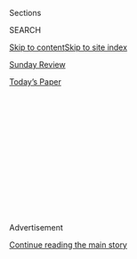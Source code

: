 <div id="app">

<div>

<div>

<div>

<div class="NYTAppHideMasthead css-1q2w90k e1suatyy0">

<div class="section css-ui9rw0 e1suatyy2">

<div class="css-eph4ug er09x8g0">

<div class="css-6n7j50">

</div>

<span class="css-1dv1kvn">Sections</span>

<div class="css-10488qs">

<span class="css-1dv1kvn">SEARCH</span>

</div>

[Skip to content](#site-content)[Skip to site index](#site-index)

</div>

<div id="masthead-section-label" class="css-1wr3we4 eaxe0e00">

[Sunday
Review](https://www.nytimes.com/section/opinion/sunday)

</div>

<div class="css-10698na e1huz5gh0">

</div>

</div>

<div id="masthead-bar-one" class="section hasLinks css-15hmgas e1csuq9d3">

<div class="css-uqyvli e1csuq9d0">

</div>

<div class="css-1uqjmks e1csuq9d1">

</div>

<div class="css-9e9ivx">

[](https://myaccount.nytimes.com/auth/login?response_type=cookie&client_id=vi)

</div>

<div class="css-1bvtpon e1csuq9d2">

[Today’s
Paper](https://www.nytimes.com/section/todayspaper)

</div>

</div>

</div>

</div>

<div data-aria-hidden="false">

<div id="site-content" data-role="main">

<div>

<div class="css-1aor85t" style="opacity:0.000000001;z-index:-1;visibility:hidden">

<div class="css-1hqnpie">

<div class="css-epjblv">

<span class="css-17xtcya">[Sunday
Review](/section/opinion/sunday)</span><span class="css-x15j1o">|</span><span class="css-fwqvlz">Who
Gets to Be a ‘Naked
Athena’?</span>

</div>

<div class="css-k008qs">

<div class="css-1iwv8en">

<span class="css-18z7m18"></span>

<div>

</div>

</div>

<span class="css-1n6z4y">https://nyti.ms/2CR7R0n</span>

<div class="css-1705lsu">

<div class="css-4xjgmj">

<div class="css-4skfbu" data-role="toolbar" data-aria-label="Social Media Share buttons, Save button, and Comments Panel with current comment count" data-testid="share-tools">

  - 
  - 
  - 
  - 
    
    <div class="css-6n7j50">
    
    </div>

  - 

</div>

</div>

</div>

</div>

</div>

</div>

<div id="NYT_TOP_BANNER_REGION" class="css-13pd83m">

</div>

<div id="top-wrapper" class="css-1sy8kpn">

<div id="top-slug" class="css-l9onyx">

Advertisement

</div>

[Continue reading the main
story](#after-top)

<div class="ad top-wrapper" style="text-align:center;height:100%;display:block;min-height:250px">

<div id="top" class="place-ad" data-position="top" data-size-key="top">

</div>

</div>

<div id="after-top">

</div>

</div>

<div>

<div class="css-v5btjw etb61u70">

<div class="css-v05ibm etb61u71">

[Opinion](/section/opinion)

</div>

</div>

<div id="sponsor-wrapper" class="css-1hyfx7x">

<div id="sponsor-slug" class="css-19vbshk">

Supported by

</div>

[Continue reading the main
story](#after-sponsor)

<div id="sponsor" class="ad sponsor-wrapper" style="text-align:center;height:100%;display:block">

</div>

<div id="after-sponsor">

</div>

</div>

<div class="css-186x18t">

</div>

<div class="css-1vkm6nb ehdk2mb0">

# Who Gets to Be a ‘Naked Athena’?

</div>

On weirdness, whiteness and federal agents in Portland.

<div class="css-18e8msd">

<div class="css-vp77d3 epjyd6m0">

<div class="css-1baulvz">

By <span class="css-1baulvz last-byline" itemprop="name">Mitchell S.
Jackson</span>

<div class="css-8atqhb">

Mr. Jackson is a writer.

</div>

</div>

</div>

  - July 25,
    2020

  - 
    
    <div class="css-4xjgmj">
    
    <div class="css-d8bdto" data-role="toolbar" data-aria-label="Social Media Share buttons, Save button, and Comments Panel with current comment count" data-testid="share-tools">
    
      - 
      - 
      - 
      - 
        
        <div class="css-6n7j50">
        
        </div>
    
      - 
    
    </div>
    
    </div>

</div>

<div class="css-79elbk" data-testid="photoviewer-wrapper">

<div class="css-z3e15g" data-testid="photoviewer-wrapper-hidden">

</div>

<div class="css-1a48zt4 ehw59r15" data-testid="photoviewer-children">

![<span class="css-16f3y1r e13ogyst0" data-aria-hidden="true">A nude
protester faces off against law enforcement officers during a protest
against racial inequality in Portland, Ore., on July
18.</span><span class="css-cnj6d5 e1z0qqy90" itemprop="copyrightHolder"><span class="css-1ly73wi e1tej78p0">Credit...</span><span><span>Nathan
Howard/Reuters</span></span></span>](https://static01.nyt.com/images/2020/07/26/opinion/25jackson1/merlin_174705171_8f925c80-a093-4aa2-80cb-c60cc9db99aa-articleLarge.jpg?quality=75&auto=webp&disable=upscale)

</div>

</div>

</div>

<div class="section meteredContent css-1r7ky0e" name="articleBody" itemprop="articleBody">

<div class="css-1fanzo5 StoryBodyCompanionColumn">

<div class="css-53u6y8">

“Naked Athena.” Have you heard of her? She’s the woman who was so
christened after she strolled into a recent Portland protest — one that
was ostensibly, crucially, about Black lives — stark naked, save a mask
(kudos to that) and skullcap. She sat down with her legs wide, and
proceeded to do some yoga poses. Some say she was putting herself
between protesters and police, that she was turning the cultural
sacredness of a white (or at least a white-passing) woman’s body into a
shield against rubber bullets and tear gas.

Naked Athena — whose friend describes her as a light-skinned person of
color and outspoken feminist — said nada during her demonstration and
hasn’t been interviewed, so I can’t know her intentions. What I can say
with confidence is that what she did was aligned with the “weird” that
Portland espouses in its beloved slogan: “Keep Portland Weird.” What I
can say with reasonable assurance is that, were she a Black woman, she
would’ve reaped a different public reaction than the ample awe and
admiration I’ve seen on social media. And what I *must* say is that no
matter her intentions, for a moment at least, she might’ve upstaged the
movement, and not in a way I could discern as connected to its stated
objectives.

Don’t get me wrong, I appreciate Naked Athena, and the [white Navy
veteran](https://uk.reuters.com/article/uk-global-race-protests-portland-veteran/navy-veteran-says-he-was-beaten-like-a-punching-bag-in-portland-idUKKCN24L2DN)
whose passivity exposed the bellicose bent of federal agents. I’m
thankful for the passion and courage of other white allies during this
movement.

But I’ve also been musing on the subject of weirdness — how that quality
requires freedom, or at least the belief that one possesses it. How the
ability to express passion and courage and weirdness is a product of
that privilege; how a sense of utopianism of the sort that exists for
white people in Portland, my hometown, leads to a certain audacity when
it comes to both self-expression and political radicalism; how that
audacity can make a city into a tempting target for a federal government
that’s determined to look tough against a purported paragon of eccentric
liberalism.

</div>

</div>

<div class="css-1fanzo5 StoryBodyCompanionColumn">

<div class="css-53u6y8">

Let’s be clear: Oregon was intended as a white man’s Zion. And since its
admission into the union, it has remained one. That isn’t intended to
distract from, or in any way excuse, the ongoing state violence there;
it’s just that there should be no serious discussion of my home state or
what’s happening in my home city that excludes or forgets its founding
ethos.

Oregon Country’s provisional government passed a law excluding Blacks
from the territory and, though it voted against slavery, thanks to a
member of its first provisional government — a former slave holder from
Missouri — it amended this law to disallow Blacks from remaining within
its borders beyond a three-year residence. You wouldn’t know unless you
Sherlocked that Oregon once boasted the [largest KKK
chapter](https://www.wweek.com/arts/2017/08/17/oregon-was-once-ku-ku-for-the-klan/)
west of the Mississippi, that it waited over 100 years after the Civil
War to ratify the 14th Amendment; it took almost 90 years to ratify the
15th.

In the years since, Oregon’s largest city has done a bang-up job of
marketing itself as a bastion of lefty quirkiness as well as a place for
great food, beautiful landscapes, formidable cultural scenes and, of
course, Just Doing It. But the laws keeping black people out? Oregonians
didn’t vote to scrub them from the state’s books ’til 2002.

Per the [latest U.S. census
statistics](https://www.census.gov/quickfacts/fact/table/portlandcityoregon,OR/PST045219),
Oregon is 86.7 percent white, and 2.2 percent Black. Portland itself is
77.1 percent white and 5.8 percent Black. That’s why the Black Lives
Matter protests there look like they do — white. They have to; that’s
who lives there.

</div>

</div>

<div class="css-1fanzo5 StoryBodyCompanionColumn">

<div class="css-53u6y8">

But in a monolith, it’s even easier for white people to center
themselves at the expense of those they claim to support. That must make
it harder to know where the line is between amplifying a voice and
becoming the voice, between ardent allyship and white saviorship,
between the values of a cause and the culture of a city. But the
difficult thing, the complicated thing, is this movement can’t afford to
be distorted by “weird.”

</div>

</div>

<div class="css-79elbk" data-testid="photoviewer-wrapper">

<div class="css-z3e15g" data-testid="photoviewer-wrapper-hidden">

</div>

<div class="css-1a48zt4 ehw59r15" data-testid="photoviewer-children">

![<span class="css-16f3y1r e13ogyst0" data-aria-hidden="true">Protesters
at the Multnomah County Justice Center on July 21 in
Portland.</span><span class="css-cnj6d5 e1z0qqy90" itemprop="copyrightHolder"><span class="css-1ly73wi e1tej78p0">Credit...</span><span>Mason
Trinca for The New York
Times</span></span>](https://static01.nyt.com/images/2020/07/25/opinion/25jackson2/merlin_174823803_54343c56-6a02-4240-8ad0-ba8f3130a69f-articleLarge.jpg?quality=75&auto=webp&disable=upscale)

</div>

</div>

<div class="css-1fanzo5 StoryBodyCompanionColumn">

<div class="css-53u6y8">

My beloved City of Roses made a great showing at the outset of the Black
Lives Matter protests; you might’ve seen them gathered in a
[thousands-strong
die](https://www.oregonlive.com/news/2020/06/the-world-needs-to-see-this-the-story-behind-the-iconic-photo-of-the-burnside-bridge-protest-in-portland.html)-in
on the Burnside Bridge, a preponderance of white faces turned downward
in an apt symbol of George Floyd, pinned and pleading, under the knee of
Derek Chauvin. It made me proud to witness my city’s collective
conscience over the tragic death of a Black man in far-off Minneapolis.

But I’ve felt a bit more ambivalent about the past 50-some days of
protests since. A small few have employed [anarchist
tactics](https://abcnews.go.com/US/wireStory/portland-oregon-protest-turns-violent-arrested-71594643),
and/or seem to have lost the vision of a unified agenda. And I’ve seen
nary national coverage of the smaller marches or activism led by Blacks
and other people of color out in the Numbers: what we call the part of
the city that Black people were dispersed to when whites gentrified my
old neighborhood.

And now, the feds are there.

When I hear Keep Portland Weird, it always sounds to me a lot like Keep
Portland White. But I imagine for the [76.3 percent of Americans who
still claim white alone on the
census](https://www.census.gov/quickfacts/fact/table/US/PST045219), it
sounds like Keep Portland a Symbol. Portland is Portlandia. Portland is
the new frontier for migrating Brooklyn hipsters. Portland is Bush Sr.’s
“Little Beirut,” the same place where almost all-white Antifa activists
once battled neo-fascist Proud Boys. Portland whiteness: It leans way
left but stretches far right.

It’s the opposite of ironic, isn’t it? A president who has defended
white supremacists and championed white-power-esque policies sent
federal agents to a notable bulwark of liberal whiteness, a place
engaged in brazen support of a movement pursuing Black freedom. The
footage has been straight terrifying: Agents instigating violence,
abducting people into unmarked cars, providing more evidence of an
administration trooping double-time toward totalitarianism. Can you
imagine if Trump dispatches these tactics to Chicago and Albuquerque, to
blacker and browner cities elsewhere?

Let me back up: This ain’t me arguing that whiteness always leads to
weirdness; that weirdness is necessarily connected to anarchy, and,
hell, even anarchists don’t excuse fascism. People ringing the alarm
about what’s happening in Portland are right. But Portland’s racial
dynamics aren’t a distraction from the real story of what’s happening
there; they’re at the heart of it. And what bothers me is that, amid the
naked woman, the brave white veterans, the heroic wall of lullabying
white moms, the [tear-gassed
mayor](https://www.nytimes.com/2020/07/23/us/portland-protest-tear-gas-mayor.html),
and the unidentified federal agents, we’ve once again stopped discussing
the fight against institutional racism and state-sponsored violence
against Black people in this country.

Those objectives were on my mind in mid-June when my homeboy forwarded
me a clip of Portland protesters toppling a statue of Thomas Jefferson
at his eponymous high school — the Oregon high school with the largest
share of Black students, and where I graduated in 1993 (One time for the
Demos\!). Go figure, white men were part of the small crowd that cheered
and tugged the statue on the ground and bashed it.

</div>

</div>

<div class="css-1fanzo5 StoryBodyCompanionColumn">

<div class="css-53u6y8">

And peep this: I must’ve passed that statue a hundred-plus times over
the years, and not a once did it occur to me that I could do a damn
thing about its flagrance.

Amen that it did to those audacious few. These decades hence, I’ve
realized that, though born and raised in the Rose City, it has never
been my utopia, and in truth was never meant to be. It’s only ever been
a home: where whiteness hovers over us Black folk, as perennial as old
Jefferson’s duplicitous self-evident truth.  

</div>

</div>

<div>

</div>

<div class="css-1fanzo5 StoryBodyCompanionColumn">

<div class="css-53u6y8">

Mitchell S. Jackson is the author of *The Residue Years* and *Survival
Math*. His next novel *John of Watts* is forthcoming. He teaches
creative writing at the University of Chicago.

*The Times is committed to publishing* [*a diversity of
letters*](https://www.nytimes.com/2019/01/31/opinion/letters/letters-to-editor-new-york-times-women.html)
*to the editor. We’d like to hear what you think about this or any of
our articles. Here are some*
[*tips*](https://help.nytimes.com/hc/en-us/articles/115014925288-How-to-submit-a-letter-to-the-editor)*.
And here’s our email:*
[*letters@nytimes.com*](mailto:letters@nytimes.com)*.*

*Follow The New York Times Opinion section on*
[*Facebook*](https://www.facebook.com/nytopinion)*,* [*Twitter
(@NYTopinion)*](http://twitter.com/NYTOpinion) *and*
[*Instagram*](https://www.instagram.com/nytopinion/)*.*

</div>

</div>

</div>

<div>

</div>

<div>

</div>

<div>

</div>

<div>

<div id="bottom-wrapper" class="css-1ede5it">

<div id="bottom-slug" class="css-l9onyx">

Advertisement

</div>

[Continue reading the main
story](#after-bottom)

<div id="bottom" class="ad bottom-wrapper" style="text-align:center;height:100%;display:block;min-height:90px">

</div>

<div id="after-bottom">

</div>

</div>

</div>

</div>

</div>

## Site Index

<div>

</div>

## Site Information Navigation

  - [© <span>2020</span> <span>The New York Times
    Company</span>](https://help.nytimes.com/hc/en-us/articles/115014792127-Copyright-notice)

<!-- end list -->

  - [NYTCo](https://www.nytco.com/)
  - [Contact
    Us](https://help.nytimes.com/hc/en-us/articles/115015385887-Contact-Us)
  - [Work with us](https://www.nytco.com/careers/)
  - [Advertise](https://nytmediakit.com/)
  - [T Brand Studio](http://www.tbrandstudio.com/)
  - [Your Ad
    Choices](https://www.nytimes.com/privacy/cookie-policy#how-do-i-manage-trackers)
  - [Privacy](https://www.nytimes.com/privacy)
  - [Terms of
    Service](https://help.nytimes.com/hc/en-us/articles/115014893428-Terms-of-service)
  - [Terms of
    Sale](https://help.nytimes.com/hc/en-us/articles/115014893968-Terms-of-sale)
  - [Site
    Map](https://spiderbites.nytimes.com)
  - [Help](https://help.nytimes.com/hc/en-us)
  - [Subscriptions](https://www.nytimes.com/subscription?campaignId=37WXW)

</div>

</div>

</div>

</div>

